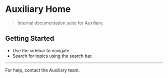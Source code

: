 # Auxiliary Home

> Internal documentation suite for Auxiliary.

## Getting Started
- Use the sidebar to navigate.
- Search for topics using the search bar.

---

For help, contact the Auxiliary team.

